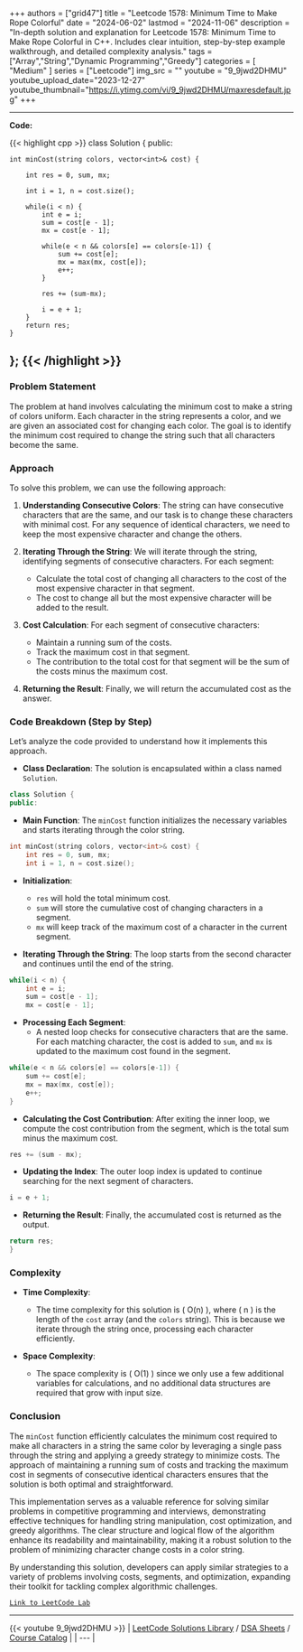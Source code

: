 
+++
authors = ["grid47"]
title = "Leetcode 1578: Minimum Time to Make Rope Colorful"
date = "2024-06-02"
lastmod = "2024-11-06"
description = "In-depth solution and explanation for Leetcode 1578: Minimum Time to Make Rope Colorful in C++. Includes clear intuition, step-by-step example walkthrough, and detailed complexity analysis."
tags = ["Array","String","Dynamic Programming","Greedy"]
categories = [
    "Medium"
]
series = ["Leetcode"]
img_src = ""
youtube = "9_9jwd2DHMU"
youtube_upload_date="2023-12-27"
youtube_thumbnail="https://i.ytimg.com/vi/9_9jwd2DHMU/maxresdefault.jpg"
+++



---
**Code:**

{{< highlight cpp >}}
class Solution {
public:
    
    int minCost(string colors, vector<int>& cost) {
        
        int res = 0, sum, mx;
        
        int i = 1, n = cost.size();
        
        while(i < n) {
            int e = i;
            sum = cost[e - 1];
            mx = cost[e - 1];
            
            while(e < n && colors[e] == colors[e-1]) {
                sum += cost[e];
                mx = max(mx, cost[e]);
                e++;
            }
            
            res += (sum-mx);
            
            i = e + 1;
        }
        return res;
    }
};
{{< /highlight >}}
---

### Problem Statement

The problem at hand involves calculating the minimum cost to make a string of colors uniform. Each character in the string represents a color, and we are given an associated cost for changing each color. The goal is to identify the minimum cost required to change the string such that all characters become the same.

### Approach

To solve this problem, we can use the following approach:

1. **Understanding Consecutive Colors**: The string can have consecutive characters that are the same, and our task is to change these characters with minimal cost. For any sequence of identical characters, we need to keep the most expensive character and change the others.

2. **Iterating Through the String**: We will iterate through the string, identifying segments of consecutive characters. For each segment:
   - Calculate the total cost of changing all characters to the cost of the most expensive character in that segment.
   - The cost to change all but the most expensive character will be added to the result.

3. **Cost Calculation**: For each segment of consecutive characters:
   - Maintain a running sum of the costs.
   - Track the maximum cost in that segment.
   - The contribution to the total cost for that segment will be the sum of the costs minus the maximum cost.

4. **Returning the Result**: Finally, we will return the accumulated cost as the answer.

### Code Breakdown (Step by Step)

Let’s analyze the code provided to understand how it implements this approach.

- **Class Declaration**: The solution is encapsulated within a class named `Solution`.

```cpp
class Solution {
public:
```

- **Main Function**: The `minCost` function initializes the necessary variables and starts iterating through the color string.

```cpp
int minCost(string colors, vector<int>& cost) {
    int res = 0, sum, mx;
    int i = 1, n = cost.size();
```

- **Initialization**:
  - `res` will hold the total minimum cost.
  - `sum` will store the cumulative cost of changing characters in a segment.
  - `mx` will keep track of the maximum cost of a character in the current segment.
  
- **Iterating Through the String**: The loop starts from the second character and continues until the end of the string.

```cpp
while(i < n) {
    int e = i;
    sum = cost[e - 1];
    mx = cost[e - 1];
```

- **Processing Each Segment**:
  - A nested loop checks for consecutive characters that are the same. For each matching character, the cost is added to `sum`, and `mx` is updated to the maximum cost found in the segment.

```cpp
while(e < n && colors[e] == colors[e-1]) {
    sum += cost[e];
    mx = max(mx, cost[e]);
    e++;
}
```

- **Calculating the Cost Contribution**: After exiting the inner loop, we compute the cost contribution from the segment, which is the total sum minus the maximum cost.

```cpp
res += (sum - mx);
```

- **Updating the Index**: The outer loop index is updated to continue searching for the next segment of characters.

```cpp
i = e + 1;
```

- **Returning the Result**: Finally, the accumulated cost is returned as the output.

```cpp
return res;
}
```

### Complexity

- **Time Complexity**:
  - The time complexity for this solution is \( O(n) \), where \( n \) is the length of the `cost` array (and the `colors` string). This is because we iterate through the string once, processing each character efficiently.

- **Space Complexity**:
  - The space complexity is \( O(1) \) since we only use a few additional variables for calculations, and no additional data structures are required that grow with input size.

### Conclusion

The `minCost` function efficiently calculates the minimum cost required to make all characters in a string the same color by leveraging a single pass through the string and applying a greedy strategy to minimize costs. The approach of maintaining a running sum of costs and tracking the maximum cost in segments of consecutive identical characters ensures that the solution is both optimal and straightforward.

This implementation serves as a valuable reference for solving similar problems in competitive programming and interviews, demonstrating effective techniques for handling string manipulation, cost optimization, and greedy algorithms. The clear structure and logical flow of the algorithm enhance its readability and maintainability, making it a robust solution to the problem of minimizing character change costs in a color string. 

By understanding this solution, developers can apply similar strategies to a variety of problems involving costs, segments, and optimization, expanding their toolkit for tackling complex algorithmic challenges.

[`Link to LeetCode Lab`](https://leetcode.com/problems/minimum-time-to-make-rope-colorful/description/)

---
{{< youtube 9_9jwd2DHMU >}}
| [LeetCode Solutions Library](https://grid47.xyz/leetcode/) / [DSA Sheets](https://grid47.xyz/sheets/) / [Course Catalog](https://grid47.xyz/courses/) |
| --- |
